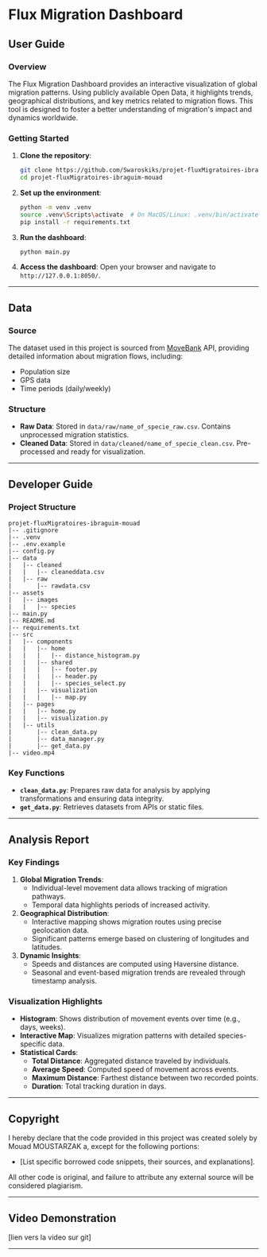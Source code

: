 
# Flux Migration Dashboard

## **User Guide**

### **Overview**
The Flux Migration Dashboard provides an interactive visualization of global migration patterns. Using publicly available Open Data, it highlights trends, geographical distributions, and key metrics related to migration flows. This tool is designed to foster a better understanding of migration's impact and dynamics worldwide.

### **Getting Started**
1. **Clone the repository**:
   ```bash
   git clone https://github.com/Swaroskiks/projet-fluxMigratoires-ibraguim-mouad.git
   cd projet-fluxMigratoires-ibraguim-mouad
   ```

2. **Set up the environment**:
   ```bash
   python -m venv .venv
   source .venv\Scripts\activate  # On MacOS/Linux: .venv/bin/activate
   pip install -r requirements.txt
   ```

3. **Run the dashboard**:
   ```bash
   python main.py
   ```

4. **Access the dashboard**:
   Open your browser and navigate to `http://127.0.0.1:8050/`.

---

## **Data**

### **Source**
The dataset used in this project is sourced from [MoveBank](https://www.movebank.org/cms/webapp?gwt_fragment=page=search_map) API, providing detailed information about migration flows, including:
- Population size
- GPS data
- Time periods (daily/weekly)



### **Structure**
- **Raw Data**: Stored in `data/raw/name_of_specie_raw.csv`. Contains unprocessed migration statistics.
- **Cleaned Data**: Stored in `data/cleaned/name_of_specie_clean.csv`. Pre-processed and ready for visualization.

---

## **Developer Guide**

### **Project Structure**
```plaintext
projet-fluxMigratoires-ibraguim-mouad
|-- .gitignore
|-- .venv
|-- .env.example
|-- config.py
|-- data
|   |-- cleaned
|   |   |-- cleaneddata.csv
|   |-- raw
|       |-- rawdata.csv
|-- assets
|   |-- images
|   |   |-- species
|-- main.py
|-- README.md
|-- requirements.txt
|-- src
|   |-- components
|   |   |-- home
|   |   |   |-- distance_histogram.py
|   |   |-- shared
|   |   |   |-- footer.py
|   |   |   |-- header.py
|   |   |   |-- species_select.py
|   |   |-- visualization
|   |   |   |-- map.py
|   |-- pages
|   |   |-- home.py
|   |   |-- visualization.py
|   |-- utils
|       |-- clean_data.py
|       |-- data_manager.py
|       |-- get_data.py
|-- video.mp4
```


### **Key Functions**
- **`clean_data.py`**: Prepares raw data for analysis by applying transformations and ensuring data integrity.
- **`get_data.py`**: Retrieves datasets from APIs or static files.

---

## **Analysis Report**


### **Key Findings**
1. **Global Migration Trends**:
   - Individual-level movement data allows tracking of migration pathways.
   - Temporal data highlights periods of increased activity.
2. **Geographical Distribution**:
   - Interactive mapping shows migration routes using precise geolocation data.
   - Significant patterns emerge based on clustering of longitudes and latitudes.
3. **Dynamic Insights**:
   - Speeds and distances are computed using Haversine distance.
   - Seasonal and event-based migration trends are revealed through timestamp analysis.


### **Visualization Highlights**
- **Histogram**: Shows distribution of movement events over time (e.g., days, weeks).
- **Interactive Map**: Visualizes migration patterns with detailed species-specific data.
- **Statistical Cards**:
  - **Total Distance**: Aggregated distance traveled by individuals.
  - **Average Speed**: Computed speed of movement across events.
  - **Maximum Distance**: Farthest distance between two recorded points.
  - **Duration**: Total tracking duration in days.



---

## **Copyright**

I hereby declare that the code provided in this project was created solely by Mouad MOUSTARZAK a, except for the following portions:
- [List specific borrowed code snippets, their sources, and explanations].

All other code is original, and failure to attribute any external source will be considered plagiarism.

---

## **Video Demonstration**
[lien vers la video sur git]

---
